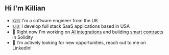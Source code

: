 ## Hi I'm Killian

- 🇬🇧 I'm a software engineer from the UK
- 🇺🇸 I develop full stack SaaS applications based in USA
- 🌱 Right now I'm working on [AI integrations](https://github.com/itskillian/job-match) and building [smart contracts](https://github.com/itskillian/multisig) in Solidity
- 💬 I'm actively looking for new opportunities, reach out to me on LinkedIn!

